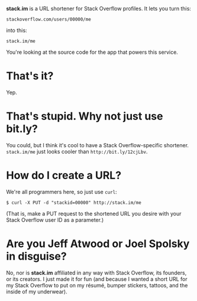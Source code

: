 **stack.im** is a URL shortener for Stack Overflow profiles. It lets you turn this:

    stackoverflow.com/users/00000/me

into this:

    stack.im/me

You're looking at the source code for the app that powers this service.

# That's it?

Yep.

# That's stupid. Why not just use bit.ly?

You could, but I think it's cool to have a Stack Overflow-specific shortener. `stack.im/me` just looks cooler than `http://bit.ly/12cjLbv`.

# How do I create a URL?

We're all programmers here, so just use `curl`:

    $ curl -X PUT -d "stackid=00000" http://stack.im/me

(That is, make a PUT request to the shortened URL you desire with your Stack Overflow user ID as a parameter.)

# Are you Jeff Atwood or Joel Spolsky in disguise?

No, nor is **stack.im** affiliated in any way with Stack Overflow, its founders, or its creators. I just made it for fun (and because I wanted a short URL for my Stack Overflow to put on my résumé, bumper stickers, tattoos, and the inside of my underwear).
